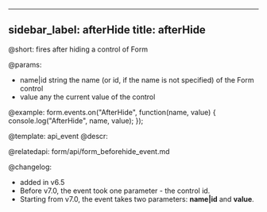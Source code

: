 
---
sidebar_label: afterHide
title: afterHide
---          

@short:
fires after hiding a control of Form

@params:
- name|id		string		the name (or id, if the name is not specified) of the Form control
- value     any         the current value of the control


@example:
form.events.on("AfterHide", function(name, value) {
    console.log("AfterHide", name, value); 
});


@template: api_event
@descr:


@relatedapi: form/api/form_beforehide_event.md

@changelog: 
- added in v6.5
- Before v7.0, the event took one parameter - the control id.
- Starting from v7.0, the event takes two parameters: **name|id** and **value**.


